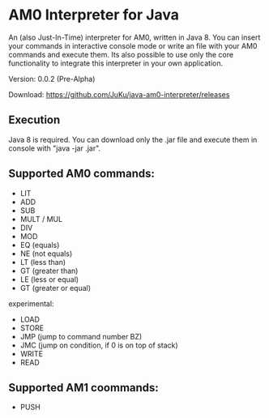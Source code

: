 # AM0 Interpreter for Java

An (also Just-In-Time) interpreter for AM0, written in Java 8.
You can insert your commands in interactive console mode or write an file with your AM0 commands and execute them.
Its also possible to use only the core functionality to integrate this interpreter in your own application.

Version: 0.0.2 (Pre-Alpha)

Download:
https://github.com/JuKu/java-am0-interpreter/releases

## Execution
Java 8 is required. You can download only the .jar file and execute them in console with "java -jar <filename>.jar".

## Supported AM0 commands:
 - LIT <Integer>
 - ADD
 - SUB
 - MULT / MUL
 - DIV
 - MOD
 - EQ (equals)
 - NE (not equals)
 - LT (less than)
 - GT (greater than)
 - LE (less or equal)
 - GT (greater or equal)

experimental:
 - LOAD <Integer>
 - STORE <Integer>
 - JMP <BZ> (jump to command number BZ)
 - JMC <BZ> (jump on condition, if 0 is on top of stack)
 - WRITE <Index in main memory LK>
 - READ <Index in main memory LK>

## Supported AM1 coommands:
 - PUSH